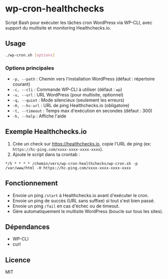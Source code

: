 # wp-cron-healthchecks

Script Bash pour exécuter les tâches cron WordPress via WP-CLI, avec support du multisite et monitoring Healthchecks.io.

## Usage

```bash
./wp-cron.sh [options]
```

### Options principales

- `-p, --path`      : Chemin vers l'installation WordPress (défaut : répertoire courant)
- `-c, --cli`       : Commande WP-CLI à utiliser (défaut : `wp`)
- `-u, --url`       : URL WordPress (pour multisite, optionnel)
- `-q, --quiet`     : Mode silencieux (seulement les erreurs)
- `-H, --hc-url`    : URL de ping Healthchecks.io (obligatoire)
- `-t, --timeout`   : Temps max d'exécution en secondes (défaut : 300)
- `-h, --help`      : Affiche l'aide

## Exemple Healthchecks.io

1. Crée un check sur https://healthchecks.io, copie l'URL de ping (ex: `https://hc-ping.com/xxxx-xxxx-xxxx-xxxx`).
2. Ajoute le script dans ta crontab :

```cron
*/5 * * * * /chemin/vers/wp-cron-healthchecks/wp-cron.sh -p /var/www/html -H https://hc-ping.com/xxxx-xxxx-xxxx-xxxx
```

## Fonctionnement

- Envoie un ping `/start` à Healthchecks.io avant d'exécuter le cron.
- Envoie un ping de succès (URL sans suffixe) si tout s'est bien passé.
- Envoie un ping `/fail` en cas d'échec ou de timeout.
- Gère automatiquement le multisite WordPress (boucle sur tous les sites).

## Dépendances
- WP-CLI
- curl

## Licence
MIT 